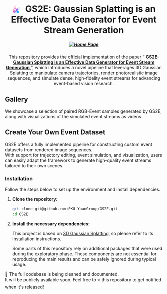 <h1 align="center">
  <img src="assets/gs2e_logo.png" width="28" style="vertical-align: middle; margin-right: 8px;">
  GS2E: Gaussian Splatting is an Effective Data Generator for Event Stream Generation
</h1>

<h5 align="center">

[![Home Page](https://img.shields.io/badge/Project-<Website>-blue.svg)](https://github.com/PKU-YuanGroup/GS2Event-Simulator) 

</h5>


<p align="center">
This repository provides the official implementation of the paper  
“<a href="https://github.com/PKU-YuanGroup/GS2Event-Simulator">
<b>GS2E: Gaussian Splatting is an Effective Data Generator for Event Stream Generation</b>
</a>”,  
which introduces a novel pipeline that leverages 3D Gaussian Splatting to manipulate camera trajectories, render photorealistic image sequences, and simulate dense, high-fidelity event streams for advancing event-based vision research.
</p>


## Gallery
We showcase a selection of paired RGB-Event samples generated by GS2E, along with visualizations of the simulated event streams as videos.

## Create Your Own Event Dataset
GS2E offers a fully implemented pipeline for constructing custom event datasets from rendered image sequences.  
With support for trajectory editing, event simulation, and visualization, users can easily adapt the framework to generate high-quality event streams tailored to their own scenes.


### Installation
Follow the steps below to set up the environment and install dependencies.

1. **Clone the repository:**
   ```bash
   git clone git@github.com:PKU-YuanGroup/GS2E.git
   cd GS2E
   ```

2. **Install the necessary dependencies:**

   This project is based on [3D Gaussian Splatting](https://github.com/graphdeco-inria/gaussian-splatting), so please refer to its installation instructions. 

   Some parts of this repository rely on additional packages that were used during the exploratory phase. These components are not essential for reproducing the main results and can be safely ignored during typical usage.




🚧 The full codebase is being cleaned and documented.  
It will be publicly available soon. 
Feel free to ⭐️ this repository to get notified when it's released!

